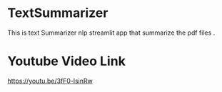 # TextSummarizer
This is text Summarizer nlp streamlit app that summarize the pdf files .


# Youtube Video Link
https://youtu.be/3fF0-lsinRw
